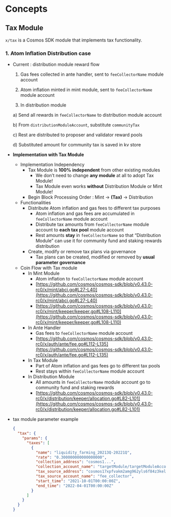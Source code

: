 <!-- order: 1 -->

 # Concepts
## Tax Module

`x/tax` is a Cosmos SDK module that implements tax functionality. 

### 1. Atom Inflation Distribution case

- Current : distribution module reward flow

    1) Gas fees collected in ante handler, sent to `feeCollectorName` module account

    2) Atom inflation minted in mint module, sent to `feeCollectorName` module account

    3) In distribution module

    a) Send all rewards in `feeCollectorName` to distribution module account

    b) From `distributionModuleAccount`, substitute `communityTax`

    c) Rest are distributed to proposer and validator reward pools

    d) Substituted amount for community tax is saved in kv store

- **Implementation with Tax Module**
    - Implementation Independency
        - Tax Module is **100% independent** from other existing modules
            - We don’t need to change **any module** at all to adopt Tax Module!
            - Tax Module even works **without** Distribution Module or Mint Module!
        - Begin Block Processing Order : Mint → **(Tax)** → Distribution
    - Functionalities
        - Distribute Atom inflation and gas fees to different tax purposes
            - Atom inflation and gas fees are accumulated in `feeCollectorName` module account
            - Distribute tax amounts from `feeCollectorName` module account to **each tax pool** module account
            - Rest amounts **stay** in `feeCollectorName` so that “Distribution Module” can use it for community fund and staking rewards distribution
        - Create, modify or remove tax plans via governance
            - Tax plans can be created, modified or removed by **usual parameter governance**
    - Coin Flow with Tax module
        - In Mint Module
            - Atom inflation to `feeCollectorName` module account
            - [https://github.com/cosmos/cosmos-sdk/blob/v0.43.0-rc0/x/mint/abci.go#L27-L40](https://github.com/cosmos/cosmos-sdk/blob/v0.43.0-rc0/x/mint/abci.go#L27-L40)
            - [https://github.com/cosmos/cosmos-sdk/blob/v0.43.0-rc0/x/mint/keeper/keeper.go#L108-L110](https://github.com/cosmos/cosmos-sdk/blob/v0.43.0-rc0/x/mint/keeper/keeper.go#L108-L110)
        - In Ante Handler
            - Gas fees to `feeCollectorName` module account
            - [https://github.com/cosmos/cosmos-sdk/blob/v0.43.0-rc0/x/auth/ante/fee.go#L112-L135](https://github.com/cosmos/cosmos-sdk/blob/v0.43.0-rc0/x/auth/ante/fee.go#L112-L135)
        - In Tax Module
            - Part of Atom inflation and gas fees go to different tax pools
            - Rest stays within `feeCollectorName` module account
        - In Distribution Module
            - All amounts in `feeCollectorName` module account go to community fund and staking rewards
            - [https://github.com/cosmos/cosmos-sdk/blob/v0.43.0-rc0/x/distribution/keeper/allocation.go#L82-L101](https://github.com/cosmos/cosmos-sdk/blob/v0.43.0-rc0/x/distribution/keeper/allocation.go#L82-L101)

- tax module parameter example

    ```json
    {
      "tax": {
        "params": {
          "taxes": [
            {
              "name": "liquidity_farming_20213Q-20221Q",
              "rate": "0.300000000000000000",
              "collection_address": "cosmos1...",
              "collection_account_name": "targetModule/targetModuleAccountName",
              "tax_source_address": "cosmos17xpfvakm2amg962yls6f84z3kell8c5lserqta",   // Address corresponding to fee_collector module account in cosmoshub case
              "tax_source_account_name": "fee_collector",
              "start_time": "2021-10-01T00:00:00Z",
              "end_time": "2022-04-01T00:00:00Z"
            }
          ]
        }
      }
    }
    ```